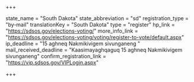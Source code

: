 +++

state_name = "South Dakota"
state_abbreviation = "sd"
registration_type = "by-mail"
translationKey = "South Dakota"
type = "register"
hp_link = "https://sdsos.gov/elections-voting/"
more_info_link = "https://sdsos.gov/elections-voting/voting/register-to-vote/default.aspx"
ip_deadline = "15 aghneq Nakmikivigem sivunganeng "
mail_received_deadline = "Kaasimayaghqaguq 15 aghneq Nakmikivigem sivunganeng"
confirm_registration_link = "https://vip.sdsos.gov/VIPLogin.aspx"

+++